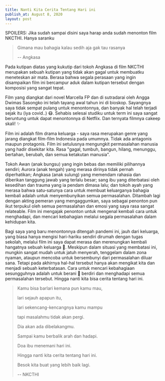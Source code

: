 ```yaml
---
title: Nanti Kita Cerita Tentang Hari ini
publish_at: August 8, 2020
layout: post
---
```


SPOILERS: Jika sudah sampai disini saya harap anda sudah menonton film NKCTHI. Hanya saranku

> Gimana mau bahagia kalau sedih aja gak tau rasanya
>
> -- Angkasa

Pada kutipan diatas yang kukutip dari tokoh Angkasa di film NKCTHI merupakan sebuah kutipan yang tidak akan gagal untuk membuatku meneteskan air mata. Berasa bahwa segala perasaan yang ingin disampaikan film ini bercampur aduk dalam kutipan tersebut dengan komposisi yang sangat tepat.

Film yang diangkat dari novel Marcella FP dan di sutradarai oleh Angga Dwimas Sasongko ini telah tayang awal tahun ini di bioskop. Sayangnya saya tidak sempat pulang untuk menontonnya, dan banyak hal telah terjadi sejak itu (iya covid..) 😷. Sehabis selesai studiku untuk term ini saya sangat beruntung untuk dapat menontonnya di Netflix. Dan ternyata filmnya cakeep skali! ✨

Film ini adalah film drama keluarga - saya rasa merupakan genre yang jarang diangkat film-film Indonesia pada umumnya. Tidak ada antagonis maupun protagonis. Film ini setulusnya mengungkit permasalahan manusia yang hadir disekitar kita. Rasa "gagal, tumbuh, bangun, hilang, menunggu, bertahan, berubah, dan semua ketakutan manusia".

Tokoh Awan (anak bungsu) yang ingin bebas dan memiliki pilihannya sendiri; Aurora (anak tengah) yang merasa dirinya tidak pernah diperhatikan; Angkasa (anak sulung) yang memendam rahasia dan diberikan tanggung jawab yang terlalu besar; sang ibu yang diterbatasi oleh kesedihan dan trauma yang ia pendam dimasa lalu; dan tokoh ayah yang merasa bahwa satu-satunya cara untuk membuat keluarganya bahagia kembali adalah untuk menyembunyikan semua permasalahan. Ditambah lagi dengan akting pemeran yang mengaggumkan, saya sebagai penonton pun ikut terpukul oleh semua permasalahan dan emosi yang saya rasa sangat relateable. Film ini mengajak penonton untuk mengenal kembali cara untuk menghadapi, dan mencari kebahagian melalui segala permasalahan dalam kehidupan kita.

Bagi saya yang baru menontonnya ditengah pandemi ini, jauh dari keluarga, yang biasa hanya mengisi hari-hariku sendiri dirumah dengan tugas sekolah, melalui film ini saya dapat merasa dan merenungkan kembali hangatnya sebuah keluarga 🥰. Meskipun dalam situasi yang membatasi ini, mungkin sangat mudah untuk jatuh menyerah, tenggelam dalam zona nyaman, ataupun mencoba untuk bersembunyi dari permasalahan diluar sana. Tetapi pada akhirnya hal-hal tersebut hanya akan mengikat kita dan menjadi sebuah keterbatasan. Cara untuk mencari kebahagiaan sesungguhnya adalah untuk berani 💪 berdiri dan menghadapi semua permasalahan tersebut. Hingga nanti kita bisa cerita tentang hari ini.

> Kamu bisa barlari kemana pun kamu mau,
>
> lari sejauh apapun itu,
>
> lari sekencang-kencangnya kamu mampu
>
> tapi masalahmu tidak akan pergi.
>
> Dia akan ada dibelakangmu.
>
> Sampai kamu berbalik arah dan hadapi.
>
> Doa ibu menemani hari ini.
>
> Hingga nanti kita cerita tentang hari ini.
>
> Besok kita buat yang lebih baik lagi.
>
> -- NKCTHI





